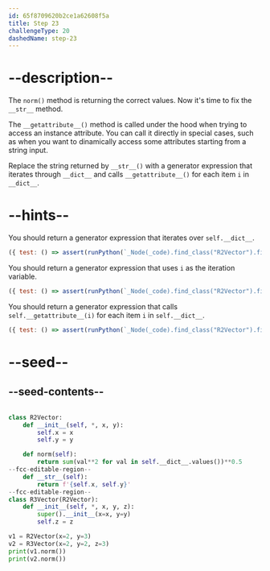```yaml
---
id: 65f8709620b2ce1a62608f5a
title: Step 23
challengeType: 20
dashedName: step-23
---
```


# --description--

The `norm()` method is returning the correct values. Now it's time to fix the `__str__` method.

The `__getattribute__()` method is called under the hood when trying to access an instance attribute. You can call it directly in special cases, such as when you want to dinamically access some attributes starting from a string input.

Replace the string returned by `__str__()` with a generator expression that iterates through `__dict__` and calls `__getattribute__()` for each item `i` in `__dict__`.

# --hints--

You should return a generator expression that iterates over `self.__dict__`.

```js
({ test: () => assert(runPython(`_Node(_code).find_class("R2Vector").find_function("__str__").find_return().find_comp_iters()[0].is_equivalent("self.__dict__")`)) })
```

You should return a generator expression that uses `i` as the iteration variable.

```js
({ test: () => assert(runPython(`_Node(_code).find_class("R2Vector").find_function("__str__").find_return().find_comp_targets()[0].is_equivalent("i")`)) })
```

You should return a generator expression that calls `self.__getattribute__(i)` for each item `i` in `self.__dict__`.

```js
({ test: () => assert(runPython(`_Node(_code).find_class("R2Vector").find_function("__str__").find_return().find_comp_expr().is_equivalent("self.__getattribute__(i)")`)) })
```

# --seed--

## --seed-contents--

```py

class R2Vector:
    def __init__(self, *, x, y):
        self.x = x
        self.y = y

    def norm(self):
        return sum(val**2 for val in self.__dict__.values())**0.5
--fcc-editable-region--
    def __str__(self):
        return f'{self.x, self.y}'
--fcc-editable-region--
class R3Vector(R2Vector):
    def __init__(self, *, x, y, z):
        super().__init__(x=x, y=y)
        self.z = z

v1 = R2Vector(x=2, y=3)
v2 = R3Vector(x=2, y=2, z=3)
print(v1.norm())
print(v2.norm())

```
